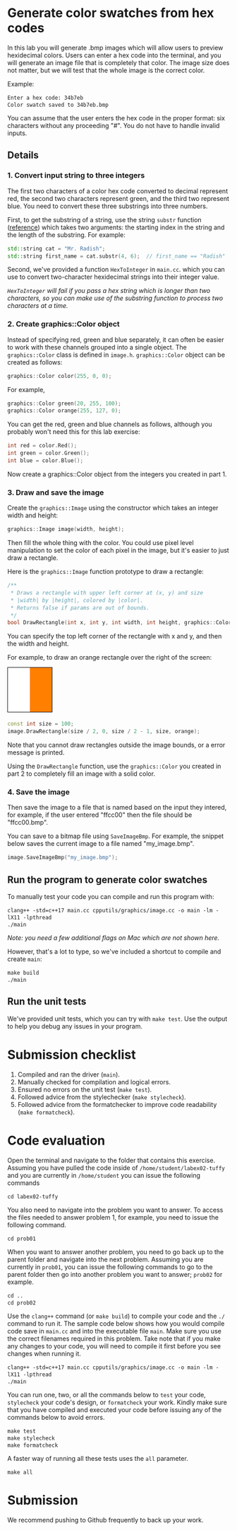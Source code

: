 # Generate color swatches from hex codes

In this lab you will generate .bmp images which will allow users to preview hexidecimal colors. Users can enter a hex code into the terminal, and you will generate an image file that is completely that color. The image size does not matter, but we will test that the whole image is the correct color.

Example:

```
Enter a hex code: 34b7eb
Color swatch saved to 34b7eb.bmp
```

You can assume that the user enters the hex code in the proper format: six characters without any proceeding "#". You do not have to handle invalid inputs.

## Details

### 1. Convert input string to three integers

The first two characters of a color hex code converted to decimal represent red, the second two characters represent green, and the third two represent blue. You need to convert these three substrings into three numbers.

First, to get the substring of a string, use the string ``substr`` function ([reference](http://www.cplusplus.com/reference/string/string/substr/)) which takes two arguments: the starting index in the string and the length of the substring. For example:

```cpp
std::string cat = "Mr. Radish";
std::string first_name = cat.substr(4, 6);  // first_name == "Radish"
```

Second, we've provided a function ``HexToInteger`` in ``main.cc``. which you can use to convert two-character hexidecimal strings into their integer value.

*``HexToInteger`` will fail if you pass a hex string which is longer than two characters, so you can make use of the substring function to process two characters at a time.*

### 2. Create graphics::Color object

Instead of specifying red, green and blue separately, it can often be easier to work with these channels grouped into a single object. The ``graphics::Color`` class is defined in ``image.h``. ``graphics::Color`` object can be created as follows:

```cpp
graphics::Color color(255, 0, 0);
```

For example,

```cpp
graphics::Color green(20, 255, 100);
graphics::Color orange(255, 127, 0);
```

You can get the red, green and blue channels as follows, although you probably won't need this for this lab exercise:
```cpp
int red = color.Red();
int green = color.Green();
int blue = color.Blue();
```

Now create a graphics::Color object from the integers you created in part 1.

### 3. Draw and save the image

Create the ``graphics::Image`` using the constructor which takes an integer width and height:

```cpp
graphics::Image image(width, height);
```

Then fill the whole thing with the color. You could use pixel level manipulation to set the color of each pixel in the image, but it's easier to just draw a rectangle.

Here is the ``graphics::Image`` function prototype to draw a rectangle:

```cpp
/**
 * Draws a rectangle with upper left corner at (x, y) and size
 * |width| by |height|, colored by |color|.
 * Returns false if params are out of bounds.
 */
bool DrawRectangle(int x, int y, int width, int height, graphics::Color color);
```

You can specify the top left corner of the rectangle with x and y, and then the width and height.

For example, to draw an orange rectangle over the right of the screen:

![orange rect](tools/orange_rect.bmp)

```cpp
const int size = 100;
image.DrawRectangle(size / 2, 0, size / 2 - 1, size, orange);
```

Note that you cannot draw rectangles outside the image bounds, or a error message is printed.

Using the ``DrawRectangle`` function, use the ``graphics::Color`` you created in part 2 to completely fill an image with a solid color.

### 4. Save the image

Then save the image to a file that is named based on the input they intered, for example, if the user entered "ffcc00" then the file should be "ffcc00.bmp".

You can save to a bitmap file using ``SaveImageBmp``. For example, the snippet below saves the current image to a file named "my_image.bmp".

```cpp
image.SaveImageBmp("my_image.bmp");
```

## Run the program to generate color swatches

To manually test your code you can compile and run this program with:

```
clang++ -std=c++17 main.cc cpputils/graphics/image.cc -o main -lm -lX11 -lpthread
./main
```

*Note: you need a few additional flags on Mac which are not shown here.*

However, that's a lot to type, so we've included a shortcut to compile and create ``main``:

```
make build
./main
```

## Run the unit tests

We've provided unit tests, which you can try with ``make test``. Use the output to help you debug any issues in your program.

# Submission checklist
1. Compiled and ran the driver (`main`).
1. Manually checked for compilation and logical errors.
1. Ensured no errors on the unit test (`make test`).
1. Followed advice from the stylechecker (`make stylecheck`).
1. Followed advice from the formatchecker to improve code readability (`make formatcheck`).

# Code evaluation
Open the terminal and navigate to the folder that contains this exercise. Assuming you have pulled the code inside of `/home/student/labex02-tuffy` and you are currently in `/home/student` you can issue the following commands

```
cd labex02-tuffy
```

You also need to navigate into the problem you want to answer. To access the files needed to answer problem 1, for example, you need to issue the following command.

```
cd prob01
```

When you want to answer another problem, you need to go back up to the parent folder and navigate into the next problem. Assuming you are currently in `prob01`, you can issue the following commands to go to the parent folder then go into another problem you want to answer; `prob02` for example.

```
cd ..
cd prob02
```

Use the `clang++` command (or ``make build``) to compile your code and the `./` command to run it. The sample code below shows how you would compile code save in `main.cc` and into the executable file `main`. Make sure you use the correct filenames required in this problem.  Take note that if you make any changes to your code, you will need to compile it first before you see changes when running it.

```
clang++ -std=c++17 main.cc cpputils/graphics/image.cc -o main -lm -lX11 -lpthread
./main
```

You can run one, two, or all the commands below to `test` your code, `stylecheck` your code's design, or `formatcheck` your work. Kindly make sure that you have compiled and executed your code before issuing any of the commands below to avoid errors.

```
make test
make stylecheck
make formatcheck
```

A faster way of running all these tests uses the `all` parameter.

```
make all
```

# Submission

We recommend pushing to Github frequently to back up your work.
